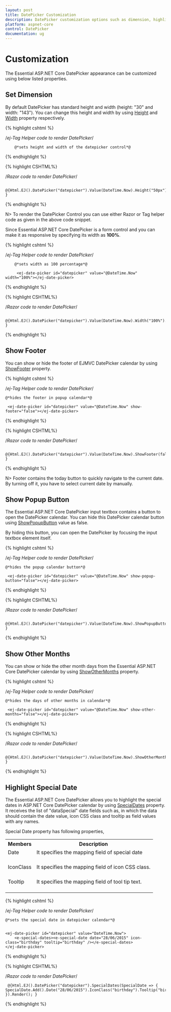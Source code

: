 ```yaml
---
layout: post
title: DatePicker Customization
description: DatePicker customization options such as dimension, highlight dates, other months, etc.
platform: aspnet-core
control: DatePicker
documentation: ug
---
```

# Customization

The Essential ASP.NET Core DatePicker appearance can be customized using below listed properties. 

## Set Dimension 

By default DatePicker has standard height and width (height: "30" and width: "143"). You can change this height and width by using [Height](http://help.syncfusion.com/js/api/ejdatepicker#members:height) and [Width](http://help.syncfusion.com/js/api/ejdatepicker#members:width) property respectively.


{% highlight cshtml %}

/*ej-Tag Helper code to render DatePicker*/

        @*sets height and width of the datepicker control*@

  <ej-date-picker id="datepicker" value="@DateTime.Now" height="50px" width="300px"></ej-date-picker>      
 


{% endhighlight %}


{% highlight CSHTML%}

/*Razor code to render DatePicker*/

     @{Html.EJ().DatePicker("datepicker").Value(DateTime.Now).Height("50px").Width("300px").Render(); }

{% endhighlight %}

N> To render the DatePicker Control you can use either Razor or Tag helper code as given in the above code snippet.

Since Essential ASP.NET Core DatePicker is a form control and you can make it as responsive by specifying its width as **100%**.


{% highlight cshtml %}

/*ej-Tag Helper code to render DatePicker*/

        @*sets width as 100 percentage*@

         <ej-date-picker id="datepicker" value="@DateTime.Now" width="100%"></ej-date-picker>  

{% endhighlight %}


{% highlight CSHTML%}

/*Razor code to render DatePicker*/

     @{Html.EJ().DatePicker("datepicker").Value(DateTime.Now).Width("100%").Render(); }

{% endhighlight %}


## Show Footer

You can show or hide the footer of EJMVC DatePicker calendar by using [ShowFooter](http://help.syncfusion.com/js/api/ejdatepicker#members:showfooter) property. 

{% highlight cshtml %}

/*ej-Tag Helper code to render DatePicker*/
    
    @*hides the footer in popup calendar*@

     <ej-date-picker id="datepicker" value="@DateTime.Now" show-footer="false"></ej-date-picker>      

    
{% endhighlight %}


{% highlight CSHTML%}

/*Razor code to render DatePicker*/

     @{Html.EJ().DatePicker("datepicker").Value(DateTime.Now).ShowFooter(false).Render(); }

{% endhighlight %}


N>  Footer contains the today button to quickly navigate to the current date. By turning off it, you have to select current date by manually. 


## Show Popup Button

The Essential ASP.NET Core DatePicker input textbox  contains a button to open the DatePicker calendar. You can hide this DatePicker calendar button using [ShowPopupButton](http://help.syncfusion.com/js/api/ejdatepicker#members:showpopupbutton) value as false.

By hiding this button, you can open the DatePicker by focusing the input textbox element itself.

{% highlight cshtml %}

/*ej-Tag Helper code to render DatePicker*/

    @*hides the popup calendar button*@

     <ej-date-picker id="datepicker" value="@DateTime.Now" show-popup-button="false"></ej-date-picker>      
  


{% endhighlight %}


{% highlight CSHTML%}

/*Razor code to render DatePicker*/

     @{Html.EJ().DatePicker("datepicker").Value(DateTime.Now).ShowPopupButton(false).Render(); }

{% endhighlight %}


## Show Other Months

You can show or hide the other month days from the Essential ASP.NET Core DatePicker calendar by using [ShowOtherMonths](http://help.syncfusion.com/js/api/ejdatepicker#members:showothermonths) property.

{% highlight cshtml %}

/*ej-Tag Helper code to render DatePicker*/

    @*hides the days of other months in calendar*@

     <ej-date-picker id="datepicker" value="@DateTime.Now" show-other-months="false"></ej-date-picker>      
  

{% endhighlight %}


{% highlight CSHTML%}

/*Razor code to render DatePicker*/

     @{Html.EJ().DatePicker("datepicker").Value(DateTime.Now).ShowOtherMonths(false).Render(); }

{% endhighlight %}


## Highlight Special Date

The Essential ASP.NET Core DatePicker allows you to highlight the special dates in ASP.NET Core DatePicker calendar by using [SpecialDates](http://help.syncfusion.com/js/api/ejdatepicker#members:specialdates) property. It receives the list of "dataSpecial" date fields such as, in which the data should contain the date value, icon CSS class and tooltip as field values with any names.

Special Date property has following properties,

<table>
<tr>
<th>
Members</th><th>
Description</th></tr>
<tr>
<td>
Date<br/><br/></td><td>
It specifies the mapping field of special date<br/><br/></td></tr>
<tr>
<td>
IconClass<br/><br/></td><td>
It specifies the mapping field of icon CSS class.<br/><br/></td></tr>
<tr>
<td>
Tooltip<br/><br/></td><td>
It specifies the mapping field of tool tip text.<br/><br/></td></tr>
</table>


{% highlight cshtml %}

/*ej-Tag Helper code to render DatePicker*/

    @*sets the special date in datepicker calendar*@

    
    <ej-date-picker id="datepicker" value="DateTime.Now">
        <e-special-dates><e-special-date date="28/06/2015" icon-class="birthday" tooltip="birthday" /></e-special-dates>
    </ej-date-picker>
      
{% endhighlight %}


{% highlight CSHTML%}

/*Razor code to render DatePicker*/

     @{Html.EJ().DatePicker("datepicker").SpecialDates(SpecialDate => { SpecialDate.Add().Date("28/06/2015").IconClass("birthday").Tooltip("birthday"); }).Render(); }


{% endhighlight %}


